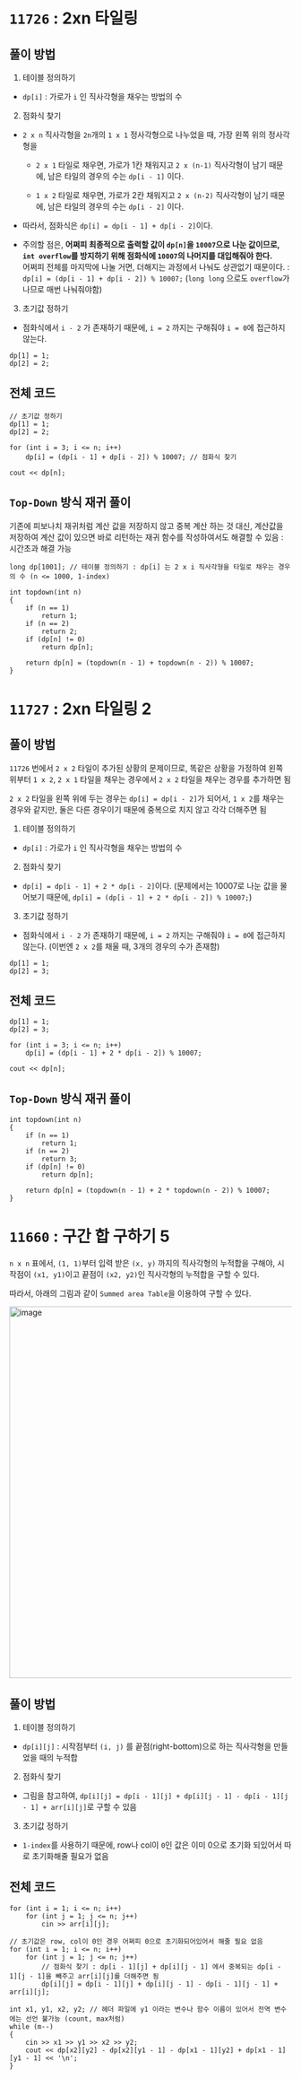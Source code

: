 # `11726` : 2xn 타일링

## 풀이 방법

1. 테이블 정의하기

- `dp[i]` : 가로가 `i` 인 직사각형을 채우는 방법의 수

2. 점화식 찾기

- `2 x n` 직사각형을 `2n`개의 `1 x 1` 정사각형으로 나누었을 때, 가장 왼쪽 위의 정사각형을
    
    - `2 x 1` 타일로 채우면, 가로가 1칸 채워지고 `2 x (n-1)` 직사각형이 남기 때문에, 남은 타일의 경우의 수는 `dp[i - 1]` 이다.
    
    - `1 x 2` 타일로 채우면, 가로가 2칸 채워지고 `2 x (n-2)` 직사각형이 남기 때문에, 남은 타일의 경우의 수는 `dp[i - 2]` 이다.

- 따라서, 점화식은 `dp[i] = dp[i - 1] + dp[i - 2]`이다.

- 주의할 점은, **어쩌피 최종적으로 출력할 값이 `dp[n]`을 `10007`으로 나눈 값이므로, `int overflow`를 방지하기 위해 점화식에 `10007`의 나머지를 대입해줘야 한다.**\
어쩌피 전체를 마지막에 나눌 거면, 더해지는 과정에서 나눠도 상관없기 때문이다.
: `dp[i] = (dp[i - 1] + dp[i - 2]) % 10007;` (`long long` 으로도 `overflow`가 나므로 매번 나눠줘야함)

3. 초기값 정하기

- 점화식에서 `i - 2` 가 존재하기 때문에, `i = 2` 까지는 구해줘야 `i = 0`에 접근하지 않는다.

```
dp[1] = 1;
dp[2] = 2;
```

## 전체 코드

```
// 초기값 정하기
dp[1] = 1;
dp[2] = 2;

for (int i = 3; i <= n; i++)
    dp[i] = (dp[i - 1] + dp[i - 2]) % 10007; // 점화식 찾기

cout << dp[n];
```

## `Top-Down` 방식 재귀 풀이

기존에 피보나치 재귀처럼 계산 값을 저장하지 않고 중복 계산 하는 것 대신, 계산값을 저장하여 계산 값이 있으면 바로 리턴하는 재귀 함수를 작성하여서도 해결할 수 있음 : 시간초과 해결 가능

```
long dp[1001]; // 테이블 정의하기 : dp[i] 는 2 x i 직사각형을 타일로 채우는 경우의 수 (n <= 1000, 1-index)

int topdown(int n)
{
    if (n == 1)
        return 1;
    if (n == 2)
        return 2;
    if (dp[n] != 0)
        return dp[n];

    return dp[n] = (topdown(n - 1) + topdown(n - 2)) % 10007;
}
```

# `11727` : 2xn 타일링 2

## 풀이 방법

`11726` 번에서 `2 x 2` 타일이 추가된 상황의 문제이므로, 똑같은 상황을 가정하여 왼쪽 위부터 `1 x 2`, `2 x 1` 타일을 채우는 경우에서 `2 x 2` 타일을 채우는 경우를 추가하면 됨

`2 x 2` 타일을 왼쪽 위에 두는 경우는 `dp[i] = dp[i - 2]`가 되어서, `1 x 2`를 채우는 경우와 같지만, 둘은 다른 경우이기 때문에 중복으로 치지 않고 각각 더해주면 됨

1. 테이블 정의하기

- `dp[i]` : 가로가 `i` 인 직사각형을 채우는 방법의 수

2. 점화식 찾기

- `dp[i] = dp[i - 1] + 2 * dp[i - 2]`이다. (문제에서는 10007로 나눈 값을 물어보기 때문에, `dp[i] = (dp[i - 1] + 2 * dp[i - 2]) % 10007;`)

3. 초기값 정하기

- 점화식에서 `i - 2` 가 존재하기 때문에, `i = 2` 까지는 구해줘야 `i = 0`에 접근하지 않는다. (이번엔 `2 x 2`를 채울 때, 3개의 경우의 수가 존재함)

```
dp[1] = 1;
dp[2] = 3;
```

## 전체 코드

```
dp[1] = 1;
dp[2] = 3;

for (int i = 3; i <= n; i++)
    dp[i] = (dp[i - 1] + 2 * dp[i - 2]) % 10007;

cout << dp[n];
```

## `Top-Down` 방식 재귀 풀이

```
int topdown(int n)
{
    if (n == 1)
        return 1;
    if (n == 2)
        return 3;
    if (dp[n] != 0)
        return dp[n];

    return dp[n] = (topdown(n - 1) + 2 * topdown(n - 2)) % 10007;
}
```

# `11660` : 구간 합 구하기 5

`n x n` 표에서, `(1, 1)`부터 입력 받은 `(x, y)` 까지의 직사각형의 누적합을 구해야, 시작점이 `(x1, y1)`이고 끝점이 `(x2, y2)`인 직사각형의 누적합을 구할 수 있다.

따라서, 아래의 그림과 같이 `Summed area Table`을 이용하여 구할 수 있다. 

<img width="663" alt="image" src="https://github.com/user-attachments/assets/8d3e7e5a-72e1-4860-8071-b9da9bf6f9c0">

## 풀이 방법

1. 테이블 정의하기 

- `dp[i][j]` : 시작점부터 `(i, j)` 를 끝점(right-bottom)으로 하는 직사각형을 만들었을 때의 누적합

2. 점화식 찾기

- 그림을 참고하여, `dp[i][j] = dp[i - 1][j] + dp[i][j - 1] - dp[i - 1][j - 1] + arr[i][j]`로 구할 수 있음

3. 초기값 정하기

- `1-index`를 사용하기 때문에, row나 col이 `0`인 값은 이미 0으로 초기화 되있어서 따로 초기화해줄 필요가 없음

## 전체 코드

```
for (int i = 1; i <= n; i++)
    for (int j = 1; j <= n; j++)
        cin >> arr[i][j];

// 초기값은 row, col이 0인 경우 어쩌피 0으로 초기화되어있어서 해줄 필요 없음
for (int i = 1; i <= n; i++)
    for (int j = 1; j <= n; j++)
        // 점화식 찾기 : dp[i - 1][j] + dp[i][j - 1] 에서 중복되는 dp[i - 1][j - 1]을 빼주고 arr[i][j]를 더해주면 됨
        dp[i][j] = dp[i - 1][j] + dp[i][j - 1] - dp[i - 1][j - 1] + arr[i][j];

int x1, y1, x2, y2; // 헤더 파일에 y1 이라는 변수나 함수 이름이 있어서 전역 변수에는 선언 불가능 (count, max처럼)
while (m--)
{
    cin >> x1 >> y1 >> x2 >> y2;
    cout << dp[x2][y2] - dp[x2][y1 - 1] - dp[x1 - 1][y2] + dp[x1 - 1][y1 - 1] << '\n';
}
```
